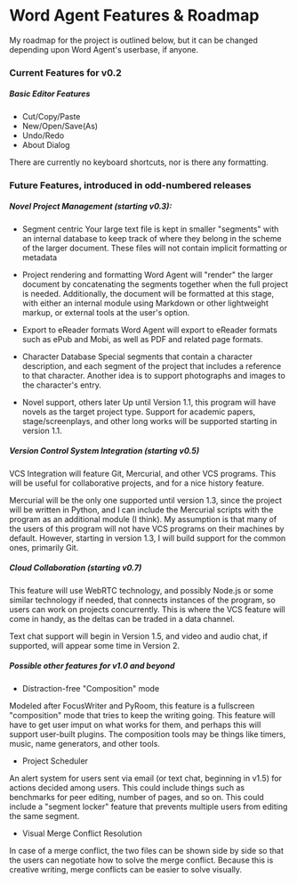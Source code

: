 # Word Agent Features & Roadmap

My roadmap for the project is outlined below,
but it can be changed depending upon Word Agent's userbase, if anyone.

### Current Features for v0.2

##### Basic Editor Features

* Cut/Copy/Paste
* New/Open/Save(As)
* Undo/Redo
* About Dialog

There are currently no keyboard shortcuts, nor is there any formatting.

### Future Features, introduced in odd-numbered releases

##### Novel Project Management (starting v0.3):

* Segment centric
Your large text file is kept in smaller "segments" with an internal
database to keep track of where they belong in the scheme of the larger
document. These files will not contain implicit formatting or metadata

* Project rendering and formatting
Word Agent will "render" the larger document by concatenating
the segments together when the full project is needed. Additionally,
the document will be formatted at this stage, with either an internal
module using Markdown or other lightweight markup, or external tools
at the user's option.

* Export to eReader formats
Word Agent will export to eReader formats such as ePub and Mobi, as
well as PDF and related page formats.

* Character Database
Special segments that contain a character description, and each segment
of the project that includes a reference to that character. Another
idea is to support photographs and images to the character's entry.

* Novel support, others later
Up until Version 1.1, this program will have novels as the target
project type. Support for academic papers, stage/screenplays, and other
long works will be supported starting in version 1.1.

##### Version Control System Integration (starting v0.5)

VCS Integration will feature Git, Mercurial, and other VCS programs.
This will be useful for collaborative projects, and for a nice history
feature.

Mercurial will be the only one supported until version 1.3, since the
project will be written in Python, and I can include the Mercurial
scripts with the program as an additional module (I think). My
assumption is that many of the users of this program will not have VCS
programs on their machines by default. However, starting in version 1.3,
I will build support for the common ones, primarily Git.

##### Cloud Collaboration (starting v0.7)

This feature will use WebRTC technology, and possibly Node.js or some
similar technology if needed, that connects instances of the program, so
users can work on projects concurrently. This is where the VCS feature
will come in handy, as the deltas can be traded in a data channel.

Text chat support will begin in Version 1.5, and video and audio chat,
if supported, will appear some time in Version 2.

##### Possible other features for v1.0 and beyond

* Distraction-free "Composition" mode

Modeled after FocusWriter and PyRoom, this feature is a fullscreen
"composition" mode that tries to keep the writing going. This feature
will have to get user imput on what works for them, and perhaps this
will support user-built plugins. The composition tools may be things
like timers, music, name generators, and other tools.

* Project Scheduler

An alert system for users sent via email (or text chat, beginning in
v1.5) for actions decided among users. This could include things such as
benchmarks for peer editing, number of pages, and so on. This could
include a "segment locker" feature that prevents multiple users from
editing the same segment.

* Visual Merge Conflict Resolution

In case of a merge conflict, the two files can be shown side by side so
that the users can negotiate how to solve the merge conflict. Because
this is creative writing, merge conflicts can be easier to solve
visually.
